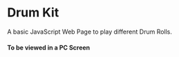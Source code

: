 # Drum Kit

A basic JavaScript Web Page to play different Drum Rolls.

#### To be viewed in a PC Screen
